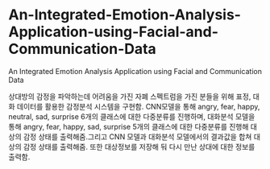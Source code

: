 # An-Integrated-Emotion-Analysis-Application-using-Facial-and-Communication-Data
An Integrated Emotion Analysis Application using Facial and Communication Data

상대방의 감정을 파악하는데 어려움을 가진 자폐 스펙트럼을 가진 분들을 위해 표정, 대화 데이터를 활용한 감정분석 시스템을 구현함.  CNN모델을 통해 angry, fear, happy, neutral, sad, surprise 6개의 클래스에 대한 다중분류를 진행하며, 대화분석 모델을 통해 angry, fear, happy, sad, surprise 5개의 클래스에 대한 다중분류를 진행해 대상의 감정 상태를 출력해줌.그리고 CNN 모델과 대화분석 모델에서의 결과값을 합쳐 대상의 감정 상태를 출력해줌. 또한 대상정보를 저장해 둬 다시 만난 상대에 대한 정보를 출력함.
